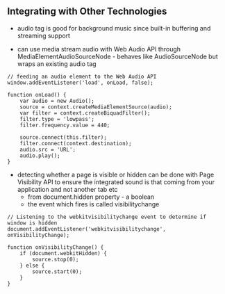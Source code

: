 ## Integrating with Other Technologies

- audio tag is good for background music since built-in buffering and streaming support

- can use media stream audio with Web Audio API through MediaElementAudioSourceNode - behaves like AudioSourceNode but wraps an existing audio tag

```
// feeding an audio element to the Web Audio API
window.addEventListener('load', onLoad, false);

function onLoad() {
	var audio = new Audio();
	source = context.createMediaElementSource(audio);
	var filter = context.createBiquadFilter();
	filter.type = 'lowpass';
	filter.frequency.value = 440;

	source.connect(this.filter);
	filter.connect(context.destination);
	audio.src = 'URL';
	audio.play();
}
```

- detecting whether a page is visible or hidden can be done with Page Visibility API to ensure the integrated sound is that coming from your application and not another tab etc
	- from document.hidden property - a boolean
	- the event which fires is called visibilitychange

```
// Listening to the webkitvisibilitychange event to determine if window is hidden
document.addEventListener('webkitvisibilitychange', onVisibilityChange);

function onVisibilityChange() {
	if (document.webkitHidden) {
		source.stop(0);
	} else {
		source.start(0);
	}
}
```

